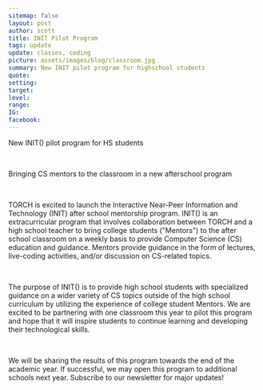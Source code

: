 ```yaml
---
sitemap: false
layout: post
author: scott
title: INIT Pilot Program
tags: update
update: classes, coding
picture: assets/images/blog/classroom.jpg
summary: New INIT pilot program for highschool students
quote:
setting:
target:
level:
range:
IG:
facebook:
---
```


New INIT() pilot program for HS students

<br/>

Bringing CS mentors to the classroom in a new afterschool program 

<br/>

TORCH is excited to launch the Interactive Near-Peer Information and Technology (INIT) after school mentorship program. INIT() is an extracurricular program that involves collaboration between TORCH and a high school teacher to bring college students ("Mentors") to the after school classroom on a weekly basis to provide Computer Science (CS) education and guidance. Mentors provide guidance in the form of lectures, live-coding activities, and/or discussion on CS-related topics. 

<br/>

The purpose of INIT() is to provide high school students with specialized guidance on a wider variety of CS topics outside of the high school curriculum by utilizing the experience of college student Mentors. We are excited to be partnering with one classroom this year to pilot this program and hope that it will inspire students to continue learning and developing their technological skills. 

<br/>

We will be sharing the results of this program towards the end of the academic year. If successful, we may open this program to additional schools next year. Subscribe to our newsletter for major updates! 
